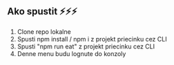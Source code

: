 ## Ako spustit ⚡⚡⚡
1. Clone repo lokalne
2. Spusti npm install / npm i z projekt priecinku cez CLI 
3. Spusti "npm run eat" z projekt priecinku cez CLI
4. Denne menu budu lognute do konzoly
